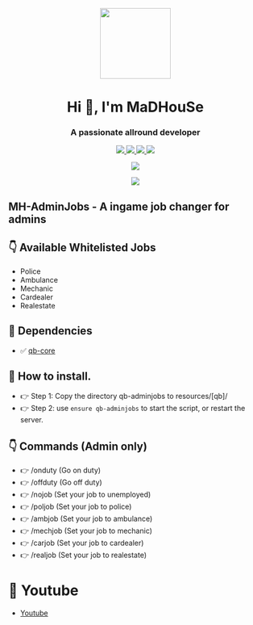 <p align="center">
    <img width="140" src="https://icons.iconarchive.com/icons/iconarchive/red-orb-alphabet/128/Letter-M-icon.png" />  
    <h1 align="center">Hi 👋, I'm MaDHouSe</h1>
    <h3 align="center">A passionate allround developer </h3>    
</p>

<p align="center">
  <a href="https://github.com/MaDHouSe79/mh-adminjobs/issues">
    <img src="https://img.shields.io/github/issues/MaDHouSe79/mh-adminjobs"/> 
  </a>
  <a href="https://github.com/MaDHouSe79/mh-adminjobs/network/members">
    <img src="https://img.shields.io/github/forks/MaDHouSe79/mh-adminjobs"/> 
  </a>  
  <a href="https://github.com/MaDHouSe79/mh-adminjobs/stargazers">
    <img src="https://img.shields.io/github/stars/MaDHouSe79/mh-adminjobs?color=white"/> 
  </a>
  <a href="https://github.com/MaDHouSe79/mh-adminjobs/blob/main/LICENSE">
    <img src="https://img.shields.io/github/license/MaDHouSe79/mh-adminjobs?color=black"/> 
  </a>      
</p>

<p align="center">
  <img alig src="https://github-profile-trophy.vercel.app/?username=MaDHouSe79&margin-w=15&column=6" />
</p>

<p align="center">
  <img alig src="https://raw.githubusercontent.com/kamranahmedse/driver.js/master/demo/images/split.png" />
</p>

## MH-AdminJobs - A ingame job changer for admins


## 👇 Available Whitelisted Jobs 
- Police
- Ambulance
- Mechanic
- Cardealer
- Realestate


## 💪 Dependencies
- ✅ [qb-core](https://github.com/qbcore-framework/qb-core)


## 🙏 How to install.
- 👉 Step 1: Copy the directory qb-adminjobs to resources/[qb]/
- 👉 Step 2: use `ensure qb-adminjobs` to start the script, or restart the server.


## 👇 Commands (Admin only)
- 👉 /onduty     (Go on duty)
- 👉 /offduty    (Go off duty)
- 👉 /nojob      (Set your job to unemployed)
- 👉 /poljob     (Set your job to police)
- 👉 /ambjob     (Set your job to ambulance)
- 👉 /mechjob    (Set your job to mechanic)
- 👉 /carjob     (Set your job to cardealer)
- 👉 /realjob    (Set your job to realestate)


# 🙈 Youtube
- [Youtube](https://www.youtube.com/c/MaDHouSe79)

